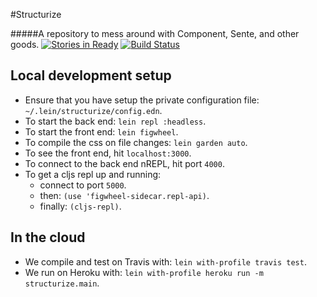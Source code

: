#Structurize

#####A repository to mess around with Component, Sente, and other goods.
[![Stories in Ready](https://badge.waffle.io/kgxsz/structurize.svg?label=ready&title=Ready)](http://waffle.io/kgxsz/structurize)
[![Build Status](https://travis-ci.org/kgxsz/structurize.svg?branch=master)](https://travis-ci.org/kgxsz/structurize)


## Local development setup
- Ensure that you have setup the private configuration file: `~/.lein/structurize/config.edn`.
- To start the back end: `lein repl :headless`.
- To start the front end: `lein figwheel`.
- To compile the css on file changes: `lein garden auto`.
- To see the front end, hit `localhost:3000`.
- To connect to the back end nREPL, hit port `4000`.
- To get a cljs repl up and running:
  - connect to port `5000`.
  - then: `(use 'figwheel-sidecar.repl-api)`.
  - finally: `(cljs-repl)`.

## In the cloud
- We compile and test on Travis with: `lein with-profile travis test`.
- We run on Heroku with: `lein with-profile heroku run -m structurize.main`.
